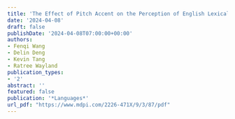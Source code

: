 ```yaml
---
title: 'The Effect of Pitch Accent on the Perception of English Lexical Stress: Evidence from English and Mandarin Chinese Listeners'
date: '2024-04-08'
draft: false
publishDate: '2024-04-08T07:00:00+00:00'
authors:
- Fenqi Wang
- Delin Deng
- Kevin Tang
- Ratree Wayland
publication_types:
- '2'
abstract: ''
featured: false
publication: '*Languages*'
url_pdf: "https://www.mdpi.com/2226-471X/9/3/87/pdf"
---
```

